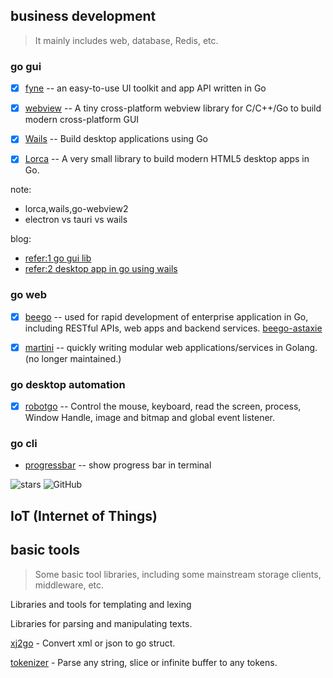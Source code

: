 ## business development
> It mainly includes web, database, Redis, etc.

### go gui
- [x] [fyne](https://github.com/fyne-io/fyne) --  an easy-to-use UI toolkit and app API written in Go 
- [x] [webview](https://github.com/webview/webview) -- A tiny cross-platform webview library for C/C++/Go to build modern cross-platform GUI
- [x] [Wails](https://github.com/wailsapp/wails) -- Build desktop applications using Go
- [x] [Lorca](https://github.com/zserge/lorca) -- A very small library to build modern HTML5 desktop apps in Go.


note:
- lorca,wails,go-webview2
- electron vs tauri vs wails

blog:
- [refer:1 go gui lib](https://segmentfault.com/a/1190000040843558)
- [refer:2 desktop app in go using wails](https://learnku.com/go/t/36913)

### go web

- [x] [beego](https://github.com/beego/beego) -- used for rapid development of enterprise application in Go, including RESTful APIs, web apps and backend services. [beego-astaxie](https://github.com/astaxie/beego)
- [x] [martini](https://github.com/go-martini/martini) -- quickly writing modular web applications/services in Golang. (no longer maintained.)


### go desktop automation

- [x] [robotgo](https://github.com/go-vgo/robotgo) -- Control the mouse, keyboard, read the screen, process, Window Handle, image and bitmap and global event listener.

### go cli
- [progressbar](https://github.com/schollz/progressbar) -- show progress bar in terminal 

![stars](https://img.shields.io/github/stars/schollz/progressbar?style=flat) ![GitHub](https://img.shields.io/github/license/schollz/progressbar)

## IoT (Internet of Things)

## basic tools
> Some basic tool libraries, including some mainstream storage clients, middleware, etc.

<!-- ### Job Scheduler -->
<!-- Libraries for working with strings. -->
<!-- Libraries for working with JSON. -->
<!-- Libraries for generating and working with log files. -->
<!-- Libraries for Machine Learning. -->
<!-- Libraries that implement messaging systems. -->

<!-- Libraries for working with various layers of the network. -->
<!-- Libraries for working with human languages. -->

<!-- Libraries for making HTTP requests. -->
<!-- Libraries for using OpenGL in Go. -->
<!-- Libraries for using OpenGL in Go. -->
<!-- Official tooling for dependency and package management -->
<!-- Query Language -->
<!-- Libraries for scientific computing and data analyzing. -->
<!-- Libraries that are used to help make your application more secure. -->

<!-- Libraries and tools for binary serialization. -->

<!-- Server Applications -->

<!-- Libraries and tools for stream processing and reactive programming. -->

<!-- - [go-streams](https://github.com/reugn/go-streams) -- provides a simple and concise DSL to build data pipelines -->

Libraries and tools for templating and lexing


Libraries for parsing and manipulating texts.


[xj2go](https://github.com/stackerzzq/xj2go) - Convert xml or json to go struct.

[tokenizer](https://github.com/bzick/tokenizer) - Parse any string, slice or infinite buffer to any tokens.


<!-- Libraries for configuration parsing. -->

<!-- https://github.com/avelino/awesome-go -->